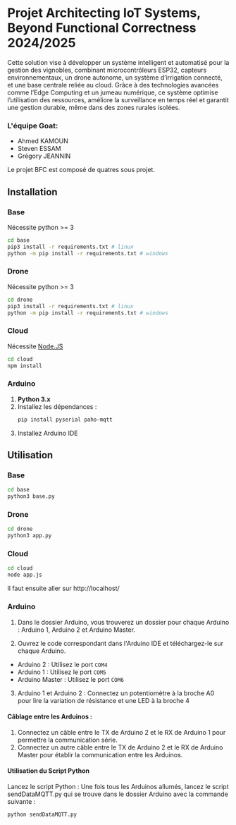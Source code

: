 # Projet Architecting IoT Systems, Beyond Functional Correctness 2024/2025


Cette solution vise à développer un système intelligent et automatisé pour la gestion des vignobles, combinant microcontrôleurs ESP32, capteurs environnementaux, un drone autonome, un système d’irrigation connecté, et une base centrale reliée au cloud. Grâce à des technologies avancées comme l’Edge Computing et un jumeau numérique, ce système optimise l’utilisation des ressources, améliore la surveillance en temps réel et garantit une gestion durable, même dans des zones rurales isolées.

### L'équipe Goat: 
- Ahmed KAMOUN
- Steven ESSAM
- Grégory JEANNIN



Le projet BFC est composé de quatres sous projet.

## Installation
### Base
Nécessite python >= 3
```sh
cd base
pip3 install -r requirements.txt # linux
python -m pip install -r requirements.txt # windows
```
### Drone
Nécessite python >= 3
```sh
cd drone
pip3 install -r requirements.txt # linux
python -m pip install -r requirements.txt # windows
```
### Cloud
Nécessite [Node.JS](https://nodejs.org/fr)
```sh
cd cloud
npm install
```
### Arduino
1. **Python 3.x**
2. Installez les dépendances :
   ```bash
   pip install pyserial paho-mqtt
3. Installez Arduino IDE
## Utilisation
### Base
```sh
cd base
python3 base.py
```
### Drone
```sh
cd drone
python3 app.py
```
### Cloud
```sh
cd cloud
node app.js
```
Il faut ensuite aller sur http://localhost/
### Arduino
1. Dans le dossier Arduino, vous trouverez un dossier pour chaque Arduino : Arduino 1, Arduino 2 et Arduino Master.

2. Ouvrez le code correspondant dans l'Arduino IDE et téléchargez-le sur chaque Arduino.

- Arduino 2 : Utilisez le port `COM4`
- Arduino 1 : Utilisez le port `COM5`
- Arduino Master : Utilisez le port `COM6`

3. Arduino 1 et Arduino 2 : Connectez un potentiomètre à la broche A0 pour lire la variation de résistance et une LED à la broche 4

#### Câblage entre les Arduinos :

1. Connectez un câble entre le TX de Arduino 2 et le RX de Arduino 1 pour permettre la communication série.
2. Connectez un autre câble entre le TX de Arduino 2 et le RX de Arduino Master pour établir la communication entre les Arduinos.

#### Utilisation du Script Python
Lancez le script Python : Une fois tous les Arduinos allumés, lancez le script sendDataMQTT.py qui se trouve dans le dossier Arduino avec la commande suivante :
```
python sendDataMQTT.py
```
